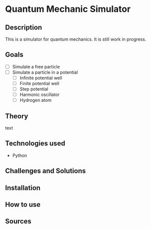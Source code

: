 # Quantum Mechanic Simulator
## Description
This is a simulator for quantum mechanics.
It is still work in progress.

## Goals
- [ ] Simulate a free particle
- [ ] Simulate a particle in a potential
  - [ ] Infinite potential well
  - [ ] Finite potential well
  - [ ] Step potential
  - [ ] Harmonic oscillator
  - [ ] Hydrogen atom

## Theory
text

## Technologies used
- Python

## Challenges and Solutions

## Installation

## How to use

## Sources